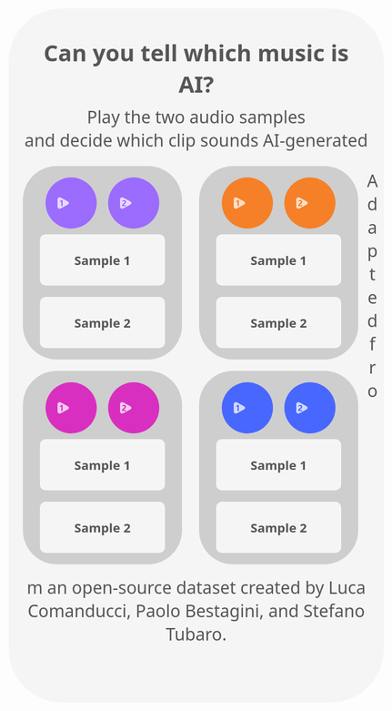 <html lang="en">
<head>
    <meta charset="UTF-8">
    <meta http-equiv="X-UA-Compatible" content="IE=edge">
    <meta name="viewport" content="width=device-width, initial-scale=1.0">
    <title>Document</title>
</head>
<body>
    <style>
        *{
            font-family: 'Segoe UI', Tahoma, Geneva, Verdana, sans-serif;
            text-align: center;
            color: #575656;
        }
        div.interactive{
            width: 640px;
           height: 1200px;
            border-radius: 94px;
            background-color: #f5f5f5;
            padding:10px;
        }
        h1{
            font-size: 40px;
            margin:30px; 
            margin-top:40px;
        }
        h2{
            font-weight: normal;
            font-size: 30px;
            margin-top:-20px;
        }
        div.question{
            width:240px;
            height:300px;
            background-color:#CECECE;
            border-radius: 60px;
            margin: auto;
            padding: 20px;    
            margin-inline: 15px;   
            margin-bottom: 20px;   
            display:inline-block;
            float:left;
            align-content: center;
        }
        button{
            border: 0px;
        }
        button.ans{
            width:220px;
            height: 90px;
           border-radius: 10px;
           background-color: #F5F5F5;
           align-content: center;
           display: block;
           float: right;
           margin: 10px;
        }
        p{
            font-size: 30px;
            display:block ;
        }
        button.cir{
            width: 90px;
            height: 90px;
            border-radius: 90px;
            align-content: inline;
            float:inherit;
            margin-left:20px;
        }
        div.play{
            align-content: center;
            width: 20px;
            margin:15px;
            height:auto;
            margin-top: 15px;
        }
        .cir:hover{
            opacity:0.75;
        }
        .ans:hover{
            background-color: rgba(228, 228, 228, 0.945);
        }
        #q1{
        .cir{ 
            background-color: #9C6BFF;}
        }
        #q2{
        .cir{ 
            background-color: #F58027;}
        }
        #q3{
        .cir{ 
            background-color: #D82FC1;}
        }
        #q4{
        .cir{ 
            background-color: #4867FF;}
        } 
       span{
          font-size: 22px;
          font-weight: bold;
          line-height: 22px;
         }
     @media screen and (max-width: 540px) {
        div.interactive{
            width: 480px;   
            height:1800px;
        }
        div.question{
                display:inline-block;
                width: 300px;
                align-items: center;
                align-content: center;
                margin-inline: 80px;
            }
        button.cir{
            margin-inline-start: 40px;
        }
        button.ans{
            width:290px;
            margin: 10px;
         }
         }
    </style>
<audio id="q1mustango" src="q1mustango.wav"></audio>
<audio id="q1real" src="q1real.wav"></audio>
<audio id="q2real" src="q2real.wav"></audio>
<audio id="q2suno" src="q2suno.wav"></audio>
<audio id="q3real" src="q3real.wav"></audio>
<audio id="q3mgm" src="q3mgm.wav"></audio>
<audio id="q4mldm" src="q4mldm.wav"></audio>
<audio id="q4real" src="q4real.wav"></audio>
<div class="interactive">
    <h1>
        Can you tell which music is AI?
    </h1>
    <h2>Play the two audio samples<br> and decide which clip sounds AI-generated</h2>
    <div class="question" id="q1">
            <button class="cir" id="q1aud1" >
                <div id="play1" class="play">
                    <svg xmlns="http://www.w3.org/2000/svg" width="60" height="60" viewBox="0 0 80.001 80">
                        <path id="play1" data-name="Subtraction 1" d="M-729.95-300.26a16.6,16.6,0,0,1-5.658-.989,15.55,15.55,0,0,1-4.806-2.762,12.488,12.488,0,0,1-4.586-9.6v-53.3a12.488,12.488,0,0,1,4.587-9.6,15.552,15.552,0,0,1,4.806-2.762,16.6,16.6,0,0,1,5.658-.99,16.439,16.439,0,0,1,7.711,1.926l49.956,26.648A13,13,0,0,1-665-340.26a13,13,0,0,1-7.283,11.426l-49.956,26.648A16.441,16.441,0,0,1-729.95-300.26Zm11.464-50.259V-318h9.229v-42.95h-5.6a38.872,38.872,0,0,1-5.772,3.6,38.632,38.632,0,0,1-6.8,2.7v7.793a17.991,17.991,0,0,0,2.49-.483,19.992,19.992,0,0,0,2.432-.821,18.637,18.637,0,0,0,2.211-1.084,11.1,11.1,0,0,0,1.8-1.273Z" transform="translate(745 380.26)" fill="#FFFFFF" opacity="0.75"/>
                      </svg>                      
                </div>
            </button>
            <button class="cir" id="q1aud2">
                <div class="play">
                <svg xmlns="http://www.w3.org/2000/svg" width="60" height="60" viewBox="0 0 80.001 80">
                    <path id="Subtraction_1" data-name="Subtraction 1" d="M-729.95-300.26a16.6,16.6,0,0,1-5.658-.989,15.55,15.55,0,0,1-4.806-2.762,12.488,12.488,0,0,1-4.586-9.6v-53.3a12.488,12.488,0,0,1,4.587-9.6,15.552,15.552,0,0,1,4.806-2.762,16.6,16.6,0,0,1,5.658-.99,16.439,16.439,0,0,1,7.711,1.926l49.956,26.648A13,13,0,0,1-665-340.26a13,13,0,0,1-7.283,11.426l-49.956,26.648A16.441,16.441,0,0,1-729.95-300.26Zm11.141-53.072a6.8,6.8,0,0,1,4.658,1.377,5.235,5.235,0,0,1,1.524,4.072,7.175,7.175,0,0,1-.469,2.592,9.121,9.121,0,0,1-1.421,2.4,18.521,18.521,0,0,1-2.344,2.388c-.93.8-2.019,1.649-3.237,2.519-1.169.838-2.416,1.789-3.706,2.827a23.79,23.79,0,0,0-3.589,3.6,19.315,19.315,0,0,0-2.724,4.6,14.8,14.8,0,0,0-1.084,5.786V-318h27.949v-7.676h-17.812a3.226,3.226,0,0,1,.586-1.729,10.61,10.61,0,0,1,1.581-1.86,25.842,25.842,0,0,1,2.3-1.933c.853-.642,1.765-1.308,2.71-1.977,1.381-.953,2.731-1.954,4.013-2.974a21.639,21.639,0,0,0,3.414-3.384,15.884,15.884,0,0,0,2.372-4.1,13.984,13.984,0,0,0,.894-5.157,12.761,12.761,0,0,0-.922-4.936,10.239,10.239,0,0,0-2.681-3.765,12.181,12.181,0,0,0-4.291-2.388,18.364,18.364,0,0,0-5.728-.834,22.362,22.362,0,0,0-12.363,3.545v8.144A15.713,15.713,0,0,1-718.808-353.332Z" transform="translate(745 380.26)" fill="#FFFFFF" opacity="0.75"/>
                  </svg>    
                </div>              
            </button>    
        <button class="q1 ans right" id="q1a1" onclick="questionOne()">
            <span class="q1a1">Sample 1</span>
        </button>
        <button class="q1 ans wrong" id="q1a2" onclick="questionOne()">
            <span class="q1a2">Sample 2</span>
        </button>
    </div>
    <div class="question" id="q2">
        <button class="cir" id="q2aud1">
            <div id="play1" class="play">
                <svg xmlns="http://www.w3.org/2000/svg" width="60" height="60" viewBox="0 0 80.001 80">
                    <path id="play1" data-name="Subtraction 1" d="M-729.95-300.26a16.6,16.6,0,0,1-5.658-.989,15.55,15.55,0,0,1-4.806-2.762,12.488,12.488,0,0,1-4.586-9.6v-53.3a12.488,12.488,0,0,1,4.587-9.6,15.552,15.552,0,0,1,4.806-2.762,16.6,16.6,0,0,1,5.658-.99,16.439,16.439,0,0,1,7.711,1.926l49.956,26.648A13,13,0,0,1-665-340.26a13,13,0,0,1-7.283,11.426l-49.956,26.648A16.441,16.441,0,0,1-729.95-300.26Zm11.464-50.259V-318h9.229v-42.95h-5.6a38.872,38.872,0,0,1-5.772,3.6,38.632,38.632,0,0,1-6.8,2.7v7.793a17.991,17.991,0,0,0,2.49-.483,19.992,19.992,0,0,0,2.432-.821,18.637,18.637,0,0,0,2.211-1.084,11.1,11.1,0,0,0,1.8-1.273Z" transform="translate(745 380.26)" fill="#FFFFFF" opacity="0.75"/>
                  </svg>                      
            </div>
        </button>
        <button class="cir" id="q2aud2">
            <div class="play">
            <svg xmlns="http://www.w3.org/2000/svg" width="60" height="60" viewBox="0 0 80.001 80">
                <path id="Subtraction_1" data-name="Subtraction 1" d="M-729.95-300.26a16.6,16.6,0,0,1-5.658-.989,15.55,15.55,0,0,1-4.806-2.762,12.488,12.488,0,0,1-4.586-9.6v-53.3a12.488,12.488,0,0,1,4.587-9.6,15.552,15.552,0,0,1,4.806-2.762,16.6,16.6,0,0,1,5.658-.99,16.439,16.439,0,0,1,7.711,1.926l49.956,26.648A13,13,0,0,1-665-340.26a13,13,0,0,1-7.283,11.426l-49.956,26.648A16.441,16.441,0,0,1-729.95-300.26Zm11.141-53.072a6.8,6.8,0,0,1,4.658,1.377,5.235,5.235,0,0,1,1.524,4.072,7.175,7.175,0,0,1-.469,2.592,9.121,9.121,0,0,1-1.421,2.4,18.521,18.521,0,0,1-2.344,2.388c-.93.8-2.019,1.649-3.237,2.519-1.169.838-2.416,1.789-3.706,2.827a23.79,23.79,0,0,0-3.589,3.6,19.315,19.315,0,0,0-2.724,4.6,14.8,14.8,0,0,0-1.084,5.786V-318h27.949v-7.676h-17.812a3.226,3.226,0,0,1,.586-1.729,10.61,10.61,0,0,1,1.581-1.86,25.842,25.842,0,0,1,2.3-1.933c.853-.642,1.765-1.308,2.71-1.977,1.381-.953,2.731-1.954,4.013-2.974a21.639,21.639,0,0,0,3.414-3.384,15.884,15.884,0,0,0,2.372-4.1,13.984,13.984,0,0,0,.894-5.157,12.761,12.761,0,0,0-.922-4.936,10.239,10.239,0,0,0-2.681-3.765,12.181,12.181,0,0,0-4.291-2.388,18.364,18.364,0,0,0-5.728-.834,22.362,22.362,0,0,0-12.363,3.545v8.144A15.713,15.713,0,0,1-718.808-353.332Z" transform="translate(745 380.26)" fill="#FFFFFF" opacity="0.75"/>
              </svg>    
            </div>              
        </button>    
    <button class="ans" id="q2a1" onclick="questionTwo()">
        <span class="q2a1">Sample 1</span>
    </button>
    <button class="ans" id="q2a2" onclick="questionTwo()">
        <span class="q2a2">Sample 2</span>
    </button>
</div>
<div class="question" id="q3">
    <button class="cir" id="q3aud1">
        <div id="play1" class="play">
            <svg xmlns="http://www.w3.org/2000/svg" width="60" height="60" viewBox="0 0 80.001 80">
                <path id="play1" data-name="Subtraction 1" d="M-729.95-300.26a16.6,16.6,0,0,1-5.658-.989,15.55,15.55,0,0,1-4.806-2.762,12.488,12.488,0,0,1-4.586-9.6v-53.3a12.488,12.488,0,0,1,4.587-9.6,15.552,15.552,0,0,1,4.806-2.762,16.6,16.6,0,0,1,5.658-.99,16.439,16.439,0,0,1,7.711,1.926l49.956,26.648A13,13,0,0,1-665-340.26a13,13,0,0,1-7.283,11.426l-49.956,26.648A16.441,16.441,0,0,1-729.95-300.26Zm11.464-50.259V-318h9.229v-42.95h-5.6a38.872,38.872,0,0,1-5.772,3.6,38.632,38.632,0,0,1-6.8,2.7v7.793a17.991,17.991,0,0,0,2.49-.483,19.992,19.992,0,0,0,2.432-.821,18.637,18.637,0,0,0,2.211-1.084,11.1,11.1,0,0,0,1.8-1.273Z" transform="translate(745 380.26)" fill="#FFFFFF" opacity="0.75"/>
              </svg>                      
        </div>
    </button>
    <button class="cir" id="q3aud2">
        <div class="play">
        <svg xmlns="http://www.w3.org/2000/svg" width="60" height="60" viewBox="0 0 80.001 80">
            <path id="Subtraction_1" data-name="Subtraction 1" d="M-729.95-300.26a16.6,16.6,0,0,1-5.658-.989,15.55,15.55,0,0,1-4.806-2.762,12.488,12.488,0,0,1-4.586-9.6v-53.3a12.488,12.488,0,0,1,4.587-9.6,15.552,15.552,0,0,1,4.806-2.762,16.6,16.6,0,0,1,5.658-.99,16.439,16.439,0,0,1,7.711,1.926l49.956,26.648A13,13,0,0,1-665-340.26a13,13,0,0,1-7.283,11.426l-49.956,26.648A16.441,16.441,0,0,1-729.95-300.26Zm11.141-53.072a6.8,6.8,0,0,1,4.658,1.377,5.235,5.235,0,0,1,1.524,4.072,7.175,7.175,0,0,1-.469,2.592,9.121,9.121,0,0,1-1.421,2.4,18.521,18.521,0,0,1-2.344,2.388c-.93.8-2.019,1.649-3.237,2.519-1.169.838-2.416,1.789-3.706,2.827a23.79,23.79,0,0,0-3.589,3.6,19.315,19.315,0,0,0-2.724,4.6,14.8,14.8,0,0,0-1.084,5.786V-318h27.949v-7.676h-17.812a3.226,3.226,0,0,1,.586-1.729,10.61,10.61,0,0,1,1.581-1.86,25.842,25.842,0,0,1,2.3-1.933c.853-.642,1.765-1.308,2.71-1.977,1.381-.953,2.731-1.954,4.013-2.974a21.639,21.639,0,0,0,3.414-3.384,15.884,15.884,0,0,0,2.372-4.1,13.984,13.984,0,0,0,.894-5.157,12.761,12.761,0,0,0-.922-4.936,10.239,10.239,0,0,0-2.681-3.765,12.181,12.181,0,0,0-4.291-2.388,18.364,18.364,0,0,0-5.728-.834,22.362,22.362,0,0,0-12.363,3.545v8.144A15.713,15.713,0,0,1-718.808-353.332Z" transform="translate(745 380.26)" fill="#FFFFFF" opacity="0.75"/>
          </svg>    
        </div>              
    </button>    
<button class="ans" id="q3a1" onclick="questionThree()">
    <span class="q3a1">Sample 1</span>
</button>
<button class="ans" id="q3a2" onclick="questionThree()">
    <span class="q3a2">Sample 2</span>
</button>
</div>
<div class="question" id="q4">
    <button class="cir" id="q4aud1">
        <div id="play1" class="play">
            <svg xmlns="http://www.w3.org/2000/svg" width="60" height="60" viewBox="0 0 80.001 80">
                <path id="play1" data-name="Subtraction 1" d="M-729.95-300.26a16.6,16.6,0,0,1-5.658-.989,15.55,15.55,0,0,1-4.806-2.762,12.488,12.488,0,0,1-4.586-9.6v-53.3a12.488,12.488,0,0,1,4.587-9.6,15.552,15.552,0,0,1,4.806-2.762,16.6,16.6,0,0,1,5.658-.99,16.439,16.439,0,0,1,7.711,1.926l49.956,26.648A13,13,0,0,1-665-340.26a13,13,0,0,1-7.283,11.426l-49.956,26.648A16.441,16.441,0,0,1-729.95-300.26Zm11.464-50.259V-318h9.229v-42.95h-5.6a38.872,38.872,0,0,1-5.772,3.6,38.632,38.632,0,0,1-6.8,2.7v7.793a17.991,17.991,0,0,0,2.49-.483,19.992,19.992,0,0,0,2.432-.821,18.637,18.637,0,0,0,2.211-1.084,11.1,11.1,0,0,0,1.8-1.273Z" transform="translate(745 380.26)" fill="#FFFFFF" opacity="0.75"/>
              </svg>                      
        </div>
    </button>
    <button class="cir" id="q4aud2">
        <div class="play">
        <svg xmlns="http://www.w3.org/2000/svg" width="60" height="60" viewBox="0 0 80.001 80">
            <path id="Subtraction_1" data-name="Subtraction 1" d="M-729.95-300.26a16.6,16.6,0,0,1-5.658-.989,15.55,15.55,0,0,1-4.806-2.762,12.488,12.488,0,0,1-4.586-9.6v-53.3a12.488,12.488,0,0,1,4.587-9.6,15.552,15.552,0,0,1,4.806-2.762,16.6,16.6,0,0,1,5.658-.99,16.439,16.439,0,0,1,7.711,1.926l49.956,26.648A13,13,0,0,1-665-340.26a13,13,0,0,1-7.283,11.426l-49.956,26.648A16.441,16.441,0,0,1-729.95-300.26Zm11.141-53.072a6.8,6.8,0,0,1,4.658,1.377,5.235,5.235,0,0,1,1.524,4.072,7.175,7.175,0,0,1-.469,2.592,9.121,9.121,0,0,1-1.421,2.4,18.521,18.521,0,0,1-2.344,2.388c-.93.8-2.019,1.649-3.237,2.519-1.169.838-2.416,1.789-3.706,2.827a23.79,23.79,0,0,0-3.589,3.6,19.315,19.315,0,0,0-2.724,4.6,14.8,14.8,0,0,0-1.084,5.786V-318h27.949v-7.676h-17.812a3.226,3.226,0,0,1,.586-1.729,10.61,10.61,0,0,1,1.581-1.86,25.842,25.842,0,0,1,2.3-1.933c.853-.642,1.765-1.308,2.71-1.977,1.381-.953,2.731-1.954,4.013-2.974a21.639,21.639,0,0,0,3.414-3.384,15.884,15.884,0,0,0,2.372-4.1,13.984,13.984,0,0,0,.894-5.157,12.761,12.761,0,0,0-.922-4.936,10.239,10.239,0,0,0-2.681-3.765,12.181,12.181,0,0,0-4.291-2.388,18.364,18.364,0,0,0-5.728-.834,22.362,22.362,0,0,0-12.363,3.545v8.144A15.713,15.713,0,0,1-718.808-353.332Z" transform="translate(745 380.26)" fill="#FFFFFF" opacity="0.75"/>
          </svg>    
        </div>              
    </button>    
<button class="ans" id="q4a1" onclick="questionFour()">
    <span class="q4a1">Sample 1</span>
</button>
<button class="ans" id="q4a2" onclick="questionFour()">
    <span class="q4a2">Sample 2</span>
</button>
</div>
<p> Adapted from an open-source dataset created by Luca Comanducci, Paolo Bestagini, and Stefano Tubaro.</p>
</div>
</body>
<script>
    const q1aud1 = document.getElementById("q1aud1");
    const q1mustango = document.getElementById("q1mustango");
   q1aud1.addEventListener("click", () => {
    if (q1mustango.paused) {
   q1mustango.play();
    } else {
    q1mustango.pause();
  }
});
    const q1aud2 = document.getElementById("q1aud2");
    const q1real = document.getElementById("q1real");
   q1aud2.addEventListener("click", () => {
    if (q1real.paused) {
   q1real.play();
    } else {
    q1real.pause();
  }
});
    const q2aud1 = document.getElementById("q2aud1");
    const q2real = document.getElementById("q2real");
   q2aud1.addEventListener("click", () => {
    if (q2real.paused) {
   q2real.play();
    } else {
    q2real.pause();
  }
});
const q2aud2 = document.getElementById("q2aud2");
    const q2suno = document.getElementById("q2suno");
   q2aud2.addEventListener("click", () => {
    if (q2suno.paused) {
   q2suno.play();
    } else {
    q2suno.pause();
  }
});
const q3aud1 = document.getElementById("q3aud1");
const q3real = document.getElementById("q3real");
   q3aud1.addEventListener("click", () => {
    if (q3real.paused) {
   q3real.play();
    } else {
    q3real.pause();
}});
const q3aud2 = document.getElementById("q3aud2");
const q3mgm = document.getElementById("q3mgm");
   q3aud2.addEventListener("click", () => {
    if (q3mgm.paused) {
   q3mgm.play();
    } else {
    q3mgm.pause();
  }
});
const q4aud1 = document.getElementById("q4aud1");
const q4mldm = document.getElementById("q4mldm");

   q4aud1.addEventListener("click", () => {
    if (q4mldm.paused) {
   q4mldm.play();
    } else {
    q4mldm.pause();
  }
});
const q4aud2 = document.getElementById("q4aud2");
const q4real = document.getElementById("q4rea.");
   q4aud2.addEventListener("click", () => {
    if (q4real.paused) {
   q4real.play();
    } else {
    q4real.pause();
  }
});
    function questionOne() {
    document.getElementById("q1a1").style.backgroundColor = "#78FFA1";
    document.querySelector("span.q1a1").innerHTML = "Sample 1:<br>Generated with Mustango";
    document.getElementById("q1a2").style.backgroundColor ="#FF7448";
    document.querySelector("span.q1a2").innerHTML = "Sample 2: Non-AI";
     }
     function questionTwo() {
    document.getElementById("q2a1").style.backgroundColor = "#FF7448";
    document.querySelector("span.q2a1").innerHTML = "Sample 1: Non-AI";
    document.getElementById("q2a2").style.backgroundColor ="#78FFA1";
    document.querySelector("span.q2a2").innerHTML = "Sample 2:<br>Generated with Suno V3";
     }
     function questionThree() {
    document.getElementById("q3a1").style.backgroundColor = "#FF7448";
    document.querySelector("span.q3a1").innerHTML = "Sample 1: Non-AI";
    document.getElementById("q3a2").style.backgroundColor ="#78FFA1";
    document.querySelector("span.q3a2").innerHTML = "Sample 2:<br>Generated with MusicGen";
     }
     function questionFour() {
    document.getElementById("q4a1").style.backgroundColor = "#78FFA1";
    document.querySelector("span.q4a1").innerHTML = "Sample 1:<br>Generated with MusicLDM";
    document.getElementById("q4a2").style.backgroundColor ="#FF7448";
    document.querySelector("span.q4a2").innerHTML = "Sample 2: Non-AI";
     }
</script>

